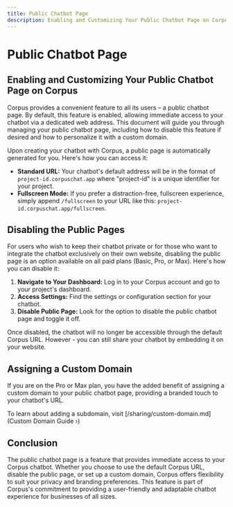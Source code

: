 ```yaml
---
title: Public Chatbot Page
description: Enabling and Customizing Your Public Chatbot Page on Corpus
---
```


# Public Chatbot Page
## Enabling and Customizing Your Public Chatbot Page on Corpus

Corpus provides a convenient feature to all its users – a public chatbot page. By default, this feature is enabled, allowing immediate access to your chatbot via a dedicated web address. This document will guide you through managing your public chatbot page, including how to disable this feature if desired and how to personalize it with a custom domain.

Upon creating your chatbot with Corpus, a public page is automatically generated for you. Here's how you can access it:

- **Standard URL:** Your chatbot's default address will be in the format of `project-id.corpuschat.app` where "project-id" is a unique identifier for your project.
- **Fullscreen Mode:** If you prefer a distraction-free, fullscreen experience, simply append `/fullscreen` to your URL like this: `project-id.corpuschat.app/fullscreen`.

## Disabling the Public Pages

For users who wish to keep their chatbot private or for those who want to integrate the chatbot exclusively on their own website, disabling the public page is an option available on all paid plans (Basic, Pro, or Max). Here's how you can disable it:

1. **Navigate to Your Dashboard:** Log in to your Corpus account and go to your project's dashboard.
2. **Access Settings:** Find the settings or configuration section for your chatbot.
3. **Disable Public Page:** Look for the option to disable the public chatbot page and toggle it off.

Once disabled, the chatbot will no longer be accessible through the default Corpus URL. However - you can still share your chatbot by embedding it on your website.

## Assigning a Custom Domain

If you are on the Pro or Max plan, you have the added benefit of assigning a custom domain to your public chatbot page, providing a branded touch to your chatbot's URL.

To learn about adding a subdomain, visit [/sharing/custom-domain.md](Custom Domain Guide ›)

## Conclusion

The public chatbot page is a feature that provides immediate access to your Corpus chatbot. Whether you choose to use the default Corpus URL, disable the public page, or set up a custom domain, Corpus offers flexibility to suit your privacy and branding preferences. This feature is part of Corpus's commitment to providing a user-friendly and adaptable chatbot experience for businesses of all sizes.
